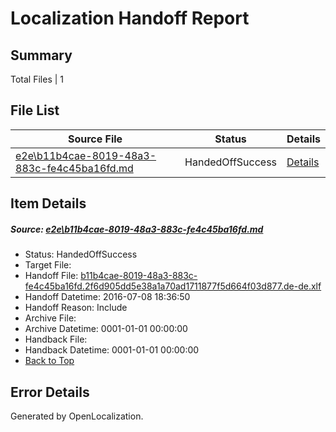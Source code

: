 # <a name='report-top'></a> Localization Handoff Report

## Summary
 Total Files | 1

## File List
 Source File | Status | Details 
 ----------- | ------ | ------- 
 [e2e\b11b4cae-8019-48a3-883c-fe4c45ba16fd.md](https://github.com/OpenLocalizationTestOrg/oltest/blob/807273c106795644838b7ae297e0ef18f8ba251f/e2e/b11b4cae-8019-48a3-883c-fe4c45ba16fd.md) | HandedOffSuccess | [Details](#7709c31212376deb7a403b1a0b12941de33e846d5)

## Item Details
##### <a name='7709c31212376deb7a403b1a0b12941de33e846d5'></a> Source: [e2e\b11b4cae-8019-48a3-883c-fe4c45ba16fd.md](https://github.com/OpenLocalizationTestOrg/oltest/blob/807273c106795644838b7ae297e0ef18f8ba251f/e2e/b11b4cae-8019-48a3-883c-fe4c45ba16fd.md)
* Status: HandedOffSuccess
* Target File: 
* Handoff File: [b11b4cae-8019-48a3-883c-fe4c45ba16fd.2f6d905dd5e38a1a70ad1711877f5d664f03d877.de-de.xlf](https://github.com/OpenLocalizationTestOrg/olhandoff-e2e/blob/ddabbab8bcbb7d30a06c4edc21599c8afd7dda64/ol-handoff/OpenLocalizationTestOrg/oltest-dede-fly/ci/ht/b11b4cae-8019-48a3-883c-fe4c45ba16fd.2f6d905dd5e38a1a70ad1711877f5d664f03d877.de-de.xlf)
* Handoff Datetime: 2016-07-08 18:36:50
* Handoff Reason: Include
* Archive File: 
* Archive Datetime: 0001-01-01 00:00:00
* Handback File: 
* Handback Datetime: 0001-01-01 00:00:00
* [Back to Top](#report-top)


## Error Details

Generated by OpenLocalization.
